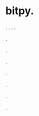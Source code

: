# bitpy.
.
.
.
.












.






















































.
























.



























.

















































































.































































.























































.
